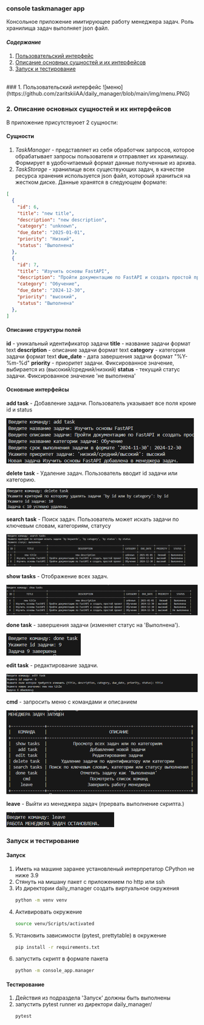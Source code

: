 ### console taskmanager app
Консольное приложение имитирующее работу менеджера задач. Роль хранилища задач выполняет json файл.


#### *Содержание*
1. [Пользовательский интерфейс](#user-interface)
2. [Описание основных сущностей и их интерфейсов](#object-interface)
3. [Запуск и тестирование](#dev)

<br>
### 1. Пользовательский интерфейс <a id="user-interface"></a>
![меню](https://github.com/zaritskiiAA/daily_manager/blob/main/img/menu.PNG)

### 2. Описание основных сущностей и их интерфейсов<a id="object-interface"></a>
В приложение присутствуюет 2 сущности:

#### Сущности

1. *TaskManager* - представляет из себя обработчик запросов, которое обрабатывает запросы пользователя и отправляет их хранилищу. Формирует в удобочитаемый формат данные полученные из архива.
2. *TaskStorage* - хранилище всех существующих задач, в качестве ресурса хранения используется json файл, котороый храниться на жестком диске. Данные хранятся в следующем формате:

```json
[
  {
    "id": 6,
    "title": "new title",
    "description": "new description",
    "category": "unknown",
    "due_date": "2025-01-01",
    "priority": "Низкий",
    "status": "Выполнена"
  },
  {
    "id": 7,
    "title": "Изучить основы FastAPI",
    "description": "Пройти документацию по FastAPI и создать простой проект",
    "category": "Обучение",
    "due_date": "2024-12-30",
    "priority": "высокий",
    "status": "Выполнена"
  },
]
```

#### Описание структуры полей
**id** - уникальный идентификатор задачи
**title** - название задачи формат text
**description** - описание задачи формат text
**category** - категория задачи формат text
**due_date** - дата завершения задачи формат "%Y-%m-%d"
**priority** - приоритет задачи. Фиксированное значение, выбирается из (высокий/средний/низкий)
**status** - текущий статус задачи. Фиксированное значение 'не выполнена'

#### Основные интерфейсы

**add task** - Добавление задачи. Пользователь указывает все поля кроме id и status

![add_cmd](https://github.com/zaritskiiAA/daily_manager/blob/main/img/add_task.PNG)

**delete task** - Удаление задач. Пользователь вводит id задачи или категорию.

![delete_cmd](https://github.com/zaritskiiAA/daily_manager/blob/main/img/delete_task.PNG)

**search task** - Поиск задач. Пользователь может искать задачи по ключевым словам, категориям, статусу

![search_cmd](https://github.com/zaritskiiAA/daily_manager/blob/main/img/search_task.PNG)

**show tasks** - Отображение всех задач.

![all_cmd](https://github.com/zaritskiiAA/daily_manager/blob/main/img/show_tasks.PNG)

**done task** - завершения задачи (изменяет статус на 'Выполнена').

![change_status_cmd](https://github.com/zaritskiiAA/daily_manager/blob/main/img/done_task.PNG)

**edit task** - редактирование задачи.

![change_status_cmd](https://github.com/zaritskiiAA/daily_manager/blob/main/img/edit_task.PNG)

**cmd** - запросить меню с командами и описанием

![меню](https://github.com/zaritskiiAA/daily_manager/blob/main/img/menu.PNG)

**leave** - Выйти из менеджера задач (прервать выполнение скрипта.)

![leave_cmd](https://github.com/zaritskiiAA/daily_manager/blob/main/img/leave.PNG)

### Запуск и тестирование<a id="dev"></a> 
#### Запуск
1. Иметь на машине заранее установленый интерпретатор CPython не ниже 3.9
2. Стянуть на мишану пакет с приложением по http или ssh
3. Из директории daily_manager создать виртуальное окружения
    ```bash
    python -m venv venv
    ```
4. Активировать окружение 
    ```bash
    source venv/Scripts/activated
    ```
5. Установить зависимости (pytest, prettytable) в окружение
    ```bash
    pip install -r requirements.txt
    ```
6. запустить скрипт в формате пакета 
    ```bash
    python -m console_app.manager
    ```

#### Тестирование
1. Действия из подраздела 'Запуск' должны быть выполнены
1. запустить pytest runner из директори daily_manager/
    ```bash
    pytest
    ```